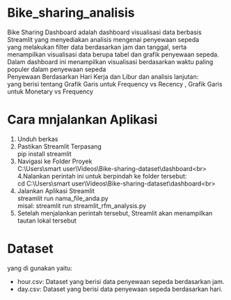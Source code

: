 # Bike_sharing_analisis

Bike Sharing Dashboard adalah dashboard visualisasi data berbasis Streamlit yang menyediakan analisis mengenai penyewaan sepeda <br>
yang melakukan filter data berdasarkan jam dan tanggal, serta menampilkan visualisasi data berupa tabel dan grafik penyewaan sepeda.<br>
Dalam dashboard ini menampilkan visualisasi berdasarkan waktu paling populer dalam penyewaan sepeda<br>
Penyewaan Berdasarkan Hari Kerja dan Libur dan analisis lanjutan:<br>
yang berisi tentang Grafik Garis untuk Frequency vs Recency , Grafik Garis untuk Monetary vs Frequency<br>

# Cara mnjalankan Aplikasi<br>
1.  Unduh berkas<br>
2.  Pastikan Streamlit Terpasang<br>
   pip install streamlit<br>
3. Navigasi ke Folder Proyek<br>
   C:\Users\smart user\Videos\Bike-sharing-dataset\dashboard\<br>
4.Nalankan perintah ini untuk berpindah ke folder tersebut:<br>
 cd C:\Users\smart user\Videos\Bike-sharing-dataset\dashboard\<br>
5. Jalankan Aplikasi Streamlit<br>
   streamlit run nama_file_anda.py<br>
misal: streamlit run streamlit_rfm_analysis.py<br>
6. Setelah menjalankan perintah tersebut, Streamlit akan menampilkan tautan lokal tersebut<br>

# Dataset<br>
yang di gunakan yaitu:<Br>
- hour.csv: Dataset yang berisi data penyewaan sepeda berdasarkan jam.<br>
- day.csv: Dataset yang berisi data penyewaan sepeda berdasarkan hari.<br>

